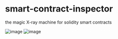 # smart-contract-inspector
the magic X-ray machine for solidity smart contracts

![image](https://user-images.githubusercontent.com/2865694/121886424-a7e8ef00-cd15-11eb-95ae-c3e6d2756a79.png)
![image](https://user-images.githubusercontent.com/2865694/121886678-f9917980-cd15-11eb-9af0-35829c2bc2b4.png)
